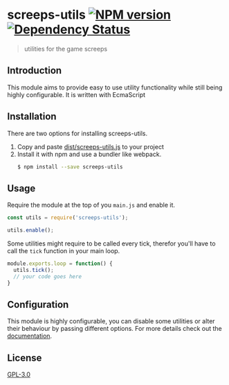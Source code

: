 # screeps-utils [![NPM version][npm-image]][npm-url] [![Dependency Status][daviddm-image]][daviddm-url]
> utilities for the game screeps

## Introduction
This module aims to provide easy to use utility functionality while still being highly configurable.
It is written with EcmaScript 

## Installation

There are two options for installing screeps-utils.
1. Copy and paste [dist/screeps-utils.js][dist-url] to your project
2. Install it with npm and use a bundler like webpack.
    ```sh
    $ npm install --save screeps-utils
    ```

## Usage
Require the module at the top of you `main.js` and enable it.

```js
const utils = require('screeps-utils');

utils.enable();
```

Some utilities might require to be called every tick, therefor you'll have to call the `tick` function in your main loop.
```js
module.exports.loop = function() {
  utils.tick();
  // your code goes here
}
```

## Configuration
This module is highly configurable, you can disable some utilities or alter their behaviour by passing different options.
For more details check out the [documentation][docs-url].  

## License
[GPL-3.0][license-url]

[npm-image]: https://badge.fury.io/js/screeps-utils.svg
[npm-url]: https://npmjs.org/package/screeps-utils
[daviddm-image]: https://david-dm.org/PostCrafter/screeps-utils.svg?theme=shields.io
[daviddm-url]: https://david-dm.org/PostCrafter/screeps-utils

[license-url]: LICENSE.md
[dist-url]: dist/screeps-utils.js
[docs-url]: doc/README.md
